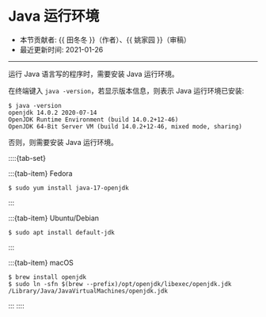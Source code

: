 # Java 运行环境

- 本节贡献者: {{ 田冬冬 }}（作者）、{{ 姚家园 }}（审稿）
- 最近更新时间: 2021-01-26

---

运行 Java 语言写的程序时，需要安装 Java 运行环境。

在终端键入 `java -version`，若显示版本信息，则表示 Java 运行环境已安装:

```
$ java -version
openjdk 14.0.2 2020-07-14
OpenJDK Runtime Environment (build 14.0.2+12-46)
OpenJDK 64-Bit Server VM (build 14.0.2+12-46, mixed mode, sharing)
```

否则，则需要安装 Java 运行环境。

::::{tab-set}

:::{tab-item} Fedora
```
$ sudo yum install java-17-openjdk
```
:::

:::{tab-item} Ubuntu/Debian
```
$ sudo apt install default-jdk
```
:::

:::{tab-item} macOS
```
$ brew install openjdk
$ sudo ln -sfn $(brew --prefix)/opt/openjdk/libexec/openjdk.jdk /Library/Java/JavaVirtualMachines/openjdk.jdk
```
:::
::::

